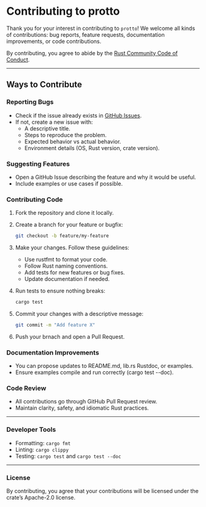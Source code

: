 # Contributing to protto

Thank you for your interest in contributing to `protto`! We welcome all kinds of contributions: bug reports, feature requests, documentation improvements, or code contributions.

By contributing, you agree to abide by the [Rust Community Code of Conduct](https://www.rust-lang.org/policies/code-of-conduct).

---

## Ways to Contribute

### Reporting Bugs

- Check if the issue already exists in [GitHub Issues](https://github.com/yourusername/protto-rs/issues).
- If not, create a new issue with:
    - A descriptive title.
    - Steps to reproduce the problem.
    - Expected behavior vs actual behavior.
    - Environment details (OS, Rust version, crate version).

### Suggesting Features

- Open a GitHub Issue describing the feature and why it would be useful.
- Include examples or use cases if possible.

### Contributing Code

1. Fork the repository and clone it locally.
2. Create a branch for your feature or bugfix:
   ```bash
   git checkout -b feature/my-feature
   ```
3. Make your changes. Follow these guidelines:
   - Use rustfmt to format your code. 
   - Follow Rust naming conventions. 
   - Add tests for new features or bug fixes. 
   - Update documentation if needed. 

4. Run tests to ensure nothing breaks:
   ```bash
   cargo test

5. Commit your changes with a descriptive message:
   ```bash
   git commit -m "Add feature X"
   ```

6. Push your brnach and open a Pull Request.

### Documentation Improvements
- You can propose updates to README.md, lib.rs Rustdoc, or examples. 
- Ensure examples compile and run correctly (cargo test --doc).

### Code Review
- All contributions go through GitHub Pull Request review. 
- Maintain clarity, safety, and idiomatic Rust practices.

---

### Developer Tools
- Formatting: `cargo fmt`
- Linting: `cargo clippy`
- Testing: `cargo test` and `cargo test --doc`

---

### License
By contributing, you agree that your contributions will be licensed under the crate’s Apache-2.0 license.
